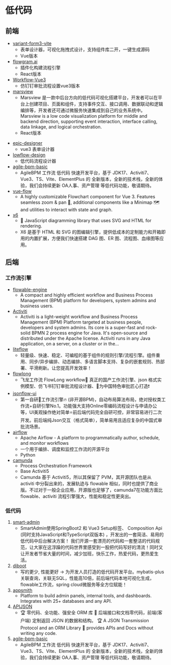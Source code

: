 # 低代码

## 前端
 - [variant-form3-vite](https://github.com/vform666/variant-form3-vite)
    - 表单设计器，可视化拖拽式设计，支持组件库二开，一键生成源码
    - Vue版本
 - [flowgram.ai](https://github.com/bytedance/flowgram.ai)
    - 插件化构建流程引擎
    - React版本
 - [Workflow-Vue3](https://github.com/StavinLi/Workflow-Vue3)
    - 仿钉钉审批流程设置vue3版本
 - [marsview](https://github.com/JackySoft/marsview)
    - Marsview 是一款中后台方向的低代码可视化搭建平台，开发者可以在平台上创建项目、页面和组件，支持事件交互、接口调用、数据联动和逻辑编排等，开发者还可通过微服务快速集成到自己的业务系统中。 Marsview is a low code visualization platform for middle and backend direction, supporting event interaction, interface calling, data linkage, and logical orchestration.
    - React版本
 * [epic-designer](https://github.com/Kchengz/epic-designer)
    * vue3 表单设计器
 * [lowflow-design](https://github.com/tsai996/lowflow-design)
    * 低代码流程设计器
 * [agile-bpm-basic](https://gitee.com/agile-bpm/agile-bpm-basic)
    *  AgileBPM 工作流 低代码 快速开发平台，基于 JDK17、Activiti7、Vue3、TS、Vite、ElementPlus 的 全新版本，全新的技术栈，全新的体验，我们会持续更新 OA人事、资产管理 等低代码功能，敬请期待。
 * [vue-flow](https://github.com/bcakmakoglu/vue-flow)
    * A highly customizable Flowchart component for Vue 3. Features seamless zoom & pan 🔎, additional components like a Minimap 🗺 and utilities to interact with state and graph.
 * [x6](https://github.com/antvis/x6)
    * 🚀 JavaScript diagramming library that uses SVG and HTML for rendering.
    * X6 是基于 HTML 和 SVG 的图编辑引擎，提供低成本的定制能力和开箱即用的内置扩展，方便我们快速搭建 DAG 图、ER 图、流程图、血缘图等应用。

## 后端
### 工作流引擎
 - [flowable-engine](https://github.com/flowable/flowable-engine)
    - A compact and highly efficient workflow and Business Process Management (BPM) platform for developers, system admins and business users.
 - [Activiti](https://github.com/Activiti/Activiti)
    - Activiti is a light-weight workflow and Business Process Management (BPM) Platform targeted at business people, developers and system admins. Its core is a super-fast and rock-solid BPMN 2 process engine for Java. It's open-source and distributed under the Apache license. Activiti runs in any Java application, on a server, on a cluster or in the…
 - [liteflow](https://github.com/dromara/liteflow?tab=readme-ov-file)
    - 轻量级、快速、稳定、可编程的基于组件的规则引擎/流程引擎。组件重用、同步/异步编排、动态编排、多语言脚本支持、复杂的嵌套规则、热部署、平滑刷新。让您提高开发效率！ 
 - [flowlong](https://github.com/aizuda/flowlong)
    - 飞龙工作流 FlowLong workflow🐉 真正的国产工作流引擎、json 格式实例模型、仿飞书钉钉审批流程设计器、🚩为中国特色审批匠心打造❗
 - [jsonflow-ui](https://gitee.com/jackrolling/jsonflow-ui)
    - 第一自研🚀工作流引擎🔥 (非开源BPM)，自动布局算法布局，绝对授权类工作流+自研引擎No.1。功能强大支持Online零编码流程设计与申请办公等，UI美观操作绝对简单⭐️前后端代码完全自研可控，非常容易进行二次开发。前后端纯Json交互（格式简单），简单易用且适应复杂的中国式审批流场景。
 - [airflow](https://github.com/apache/airflow)
    - Apache Airflow - A platform to programmatically author, schedule, and monitor workflows
    - 一个用于编排、调度和监控工作流的开源平台
    - Python
 - [camunda](https://github.com/camunda/camunda)
    - Process Orchestration Framework
    - Base Activiti5
    - Camunda 基于 Activiti5，所以其保留了 PVM，其开源团队也是从 activiti 中分裂出来的，发展轨迹与 flowable 相似，同时也提供了商业版。不过对于一般企业应用，开源版也足够了，camunda7在功能方面比 flowable、activiti 流程引擎强大，性能和稳定性更突出。

### 低代码
 1. [smart-admin](https://gitee.com/lab1024/smart-admin)
      * SmartAdmin使用SpringBoot2 和 Vue3 Setup标签、 Composition Api (同时支持JavaScript和TypeScript双版本) ，开发出的一套简洁、易用的低代码中后台解决方案！ 我们开源一套漂亮的代码和一套整洁的代码规范，让大家在这浮躁的代码世界里感受到一股把代码写好的清流！同时又让开发者节省大量的时间，减少加班，快乐工作，热爱代码，更热爱生活。
 2. [diboot](https://github.com/dibo-software/diboot)
      * 写的更少, 性能更好 -> 为开发人员打造的低代码开发平台。mybatis-plus关联查询，关联无SQL，性能高10倍，前后端代码本地可视化生成，flowable工作流，spring cloud微服务等全方位赋能！
 3. [appsmith](https://github.com/appsmithorg/appsmith)
      * Platform to build admin panels, internal tools, and dashboards. Integrates with 25+ databases and any API.
 4. [APIJSON](https://github.com/Tencent/APIJSON)
      * 🏆 零代码、全功能、强安全 ORM 库 🚀 后端接口和文档零代码，前端(客户端) 定制返回 JSON 的数据和结构。 🏆 A JSON Transmission Protocol and an ORM Library 🚀 provides APIs and Docs without writing any code.
 5. [agile-bpm-basic](https://gitee.com/agile-bpm/agile-bpm-basic)
      * AgileBPM 工作流 低代码 快速开发平台，基于 JDK17、Activiti7、Vue3、TS、Vite、ElementPlus 的 全新版本，全新的技术栈，全新的体验，我们会持续更新 OA人事、资产管理 等低代码功能，敬请期待。 